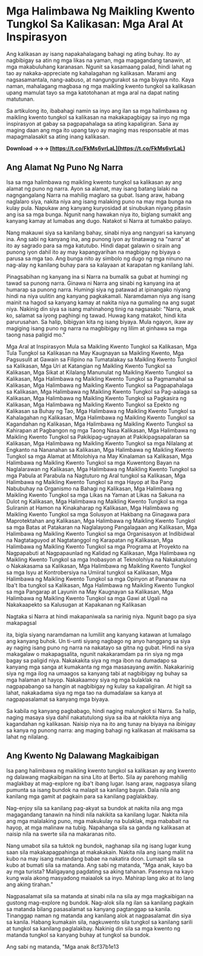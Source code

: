 
 
# Mga Halimbawa Ng Maikling Kwento Tungkol Sa Kalikasan: Mga Aral At Inspirasyon
 
Ang kalikasan ay isang napakahalagang bahagi ng ating buhay. Ito ay nagbibigay sa atin ng mga likas na yaman, mga magagandang tanawin, at mga makabuluhang karanasan. Ngunit sa kasamaang palad, hindi lahat ng tao ay nakaka-appreciate ng kahalagahan ng kalikasan. Marami ang nagsasamantala, nang-aabuso, at nangungurakot sa mga biyaya nito. Kaya naman, mahalagang magbasa ng mga maikling kwento tungkol sa kalikasan upang mamulat tayo sa mga katotohanan at mga aral na dapat nating matutunan.
 
Sa artikulong ito, ibabahagi namin sa inyo ang ilan sa mga halimbawa ng maikling kwento tungkol sa kalikasan na makakapagbigay sa inyo ng mga inspirasyon at gabay sa pagpapahalaga sa ating kapaligiran. Sana ay maging daan ang mga ito upang tayo ay maging mas responsable at mas mapagmalasakit sa ating inang kalikasan.
 
**Download →→→ [https://t.co/FkMs6vrLaL](https://t.co/FkMs6vrLaL)**


 
## Ang Alamat Ng Puno Ng Narra
 
Isa sa mga halimbawa ng maikling kwento tungkol sa kalikasan ay ang alamat ng puno ng narra. Ayon sa alamat, may isang batang lalaki na nagngangalang Narra na mahilig maglaro sa gubat. Isang araw, habang naglalaro siya, nakita niya ang isang malaking puno na may mga bunga na kulay pula. Napukaw ang kanyang kuryosidad at sinubukan niyang pitasin ang isa sa mga bunga. Ngunit nang hawakan niya ito, biglang sumakit ang kanyang kamay at lumabas ang dugo. Natakot si Narra at tumakbo palayo.
 
Nang makauwi siya sa kanilang bahay, sinabi niya ang nangyari sa kanyang ina. Ang sabi ng kanyang ina, ang punong iyon ay tinatawag na "narra" at ito ay sagrado para sa mga katutubo. Hindi dapat galawin o sirain ang punong iyon dahil ito ay may kapangyarihan na magbigay ng biyaya o parusa sa mga tao. Ang bunga nito ay simbolo ng dugo ng mga ninuno na nag-alay ng kanilang buhay para sa kalayaan at karapatan ng kanilang lahi.
 
Pinagsabihan ng kanyang ina si Narra na bumalik sa gubat at humingi ng tawad sa punong narra. Ginawa ni Narra ang sinabi ng kanyang ina at humarap sa punong narra. Humingi siya ng patawad at ipinangako niyang hindi na niya uulitin ang kanyang pagkakamali. Naramdaman niya ang isang mainit na hagod sa kanyang kamay at nakita niya na gumaling na ang sugat niya. Nakinig din siya sa isang mahinahong tinig na nagsasabi: "Narra, anak ko, salamat sa iyong paghingi ng tawad. Huwag kang matakot, hindi kita parurusahan. Sa halip, bibigyan kita ng isang biyaya. Mula ngayon, ikaw ay magiging isang puno ng narra na magbibigay ng lilim at ginhawa sa mga taong nasa paligid mo."
 
Mga Aral at Inspirasyon Mula sa Maikling Kwento Tungkol sa Kalikasan,  Mga Tula Tungkol sa Kalikasan na May Kaugnayan sa Maikling Kwento,  Mga Pagsusulit at Gawain sa Filipino na Tumatalakay sa Maikling Kwento Tungkol sa Kalikasan,  Mga Uri at Katangian ng Maikling Kwento Tungkol sa Kalikasan,  Mga Sikat at Kilalang Manunulat ng Maikling Kwento Tungkol sa Kalikasan,  Mga Halimbawa ng Maikling Kwento Tungkol sa Pagmamahal sa Kalikasan,  Mga Halimbawa ng Maikling Kwento Tungkol sa Pagpapahalaga sa Kalikasan,  Mga Halimbawa ng Maikling Kwento Tungkol sa Pag-aalaga sa Kalikasan,  Mga Halimbawa ng Maikling Kwento Tungkol sa Pagkasira ng Kalikasan,  Mga Halimbawa ng Maikling Kwento Tungkol sa Epekto ng Kalikasan sa Buhay ng Tao,  Mga Halimbawa ng Maikling Kwento Tungkol sa Kahalagahan ng Kalikasan,  Mga Halimbawa ng Maikling Kwento Tungkol sa Kagandahan ng Kalikasan,  Mga Halimbawa ng Maikling Kwento Tungkol sa Kahirapan at Pagbangon ng mga Taong Nasa Kalikasan,  Mga Halimbawa ng Maikling Kwento Tungkol sa Pakikipag-ugnayan at Pakikipagsapalaran sa Kalikasan,  Mga Halimbawa ng Maikling Kwento Tungkol sa mga Nilalang at Engkanto na Nananahan sa Kalikasan,  Mga Halimbawa ng Maikling Kwento Tungkol sa mga Alamat at Mitolohiya na May Kinalaman sa Kalikasan,  Mga Halimbawa ng Maikling Kwento Tungkol sa mga Kuwentong Bayan na Naglalarawan ng Kalikasan,  Mga Halimbawa ng Maikling Kwento Tungkol sa mga Pabula at Parabula na Nagtuturo ng Aral tungkol sa Kalikasan,  Mga Halimbawa ng Maikling Kwento Tungkol sa mga Hayop at Iba Pang Nabubuhay na Organismo na Bahagi ng Kalikasan,  Mga Halimbawa ng Maikling Kwento Tungkol sa mga Likas na Yaman at Likas na Sakuna na Dulot ng Kalikasan,  Mga Halimbawa ng Maikling Kwento Tungkol sa mga Suliranin at Hamon na Kinakaharap ng Kalikasan,  Mga Halimbawa ng Maikling Kwento Tungkol sa mga Solusyon at Hakbang na Ginagawa para Maprotektahan ang Kalikasan,  Mga Halimbawa ng Maikling Kwento Tungkol sa mga Batas at Patakaran na Naglalayong Pangalagaan ang Kalikasan,  Mga Halimbawa ng Maikling Kwento Tungkol sa mga Organisasyon at Indibidwal na Nagtataguyod at Nagtatanggol ng Karapatan ng Kalikasan,  Mga Halimbawa ng Maikling Kwento Tungkol sa mga Programa at Proyekto na Nagpapabuti at Nagpapaunlad ng Kalidad ng Kalikasan,  Mga Halimbawa ng Maikling Kwento Tungkol sa mga Inobasyon at Teknolohiya na Nakakatulong o Nakakasama sa Kalikasan,  Mga Halimbawa ng Maikling Kwento Tungkol sa mga Isyu at Kontrobersiya na Umiiral tungkol sa Kalikasan,  Mga Halimbawa ng Maikling Kwento Tungkol sa mga Opinyon at Pananaw na Iba't Iba tungkol sa Kalikasan,  Mga Halimbawa ng Maikling Kwento Tungkol sa mga Pangarap at Layunin na May Kaugnayan sa Kalikasan,  Mga Halimbawa ng Maikling Kwento Tungkol sa mga Gawi at Ugali na Nakakaapekto sa Kalusugan at Kapakanan ng Kalikasan
 
Nagtaka si Narra at hindi makapaniwala sa narinig niya. Ngunit bago pa siya makapagsal

ita, bigla siyang naramdaman na lumiliit ang kanyang katawan at lumalago ang kanyang buhok. Un ti-unti siyang nagbago ng anyo hanggang sa siya ay naging isang puno ng narra na nakatayo sa gitna ng gubat. Hindi na siya makagalaw o makapagsalita, ngunit nakakaramdam pa rin siya ng mga bagay sa paligid niya. Nakakakita siya ng mga ibon na dumadapo sa kanyang mga sanga at kumakanta ng mga masasayang awitin. Nakakarinig siya ng mga ilog na umaagos sa kanyang tabi at nagbibigay ng buhay sa mga halaman at hayop. Nakakaamoy siya ng mga bulaklak na nagpapabango sa hangin at nagbibigay ng kulay sa kapaligiran. At higit sa lahat, nakakadama siya ng mga tao na dumadalaw sa kanya at nagpapasalamat sa kanyang mga biyaya.
 
Sa kabila ng kanyang pagbabago, hindi naging malungkot si Narra. Sa halip, naging masaya siya dahil nakatutulong siya sa iba at nakikita niya ang kagandahan ng kalikasan. Naisip niya na ito ang tunay na biyaya na ibinigay sa kanya ng punong narra: ang maging bahagi ng kalikasan at makisama sa lahat ng nilalang.
 
## Ang Kwento Ng Dalawang Magkaibigan
 
Isa pang halimbawa ng maikling kwento tungkol sa kalikasan ay ang kwento ng dalawang magkaibigan na sina Lito at Berto. Sila ay parehong mahilig maglakbay at mag-explore ng iba't ibang lugar. Isang araw, nagpasya silang pumunta sa isang bundok na malapit sa kanilang bayan. Dala nila ang kanilang mga gamit at pagkain para sa kanilang paglalakbay.
 
Nag-enjoy sila sa kanilang pag-akyat sa bundok at nakita nila ang mga magagandang tanawin na hindi nila nakikita sa kanilang lugar. Nakita nila ang mga malalaking puno, mga makukulay na bulaklak, mga mababait na hayop, at mga malinaw na tubig. Napahanga sila sa ganda ng kalikasan at naisip nila na swerte sila na makaranas nito.
 
Nang umabot sila sa tuktok ng bundok, naghanap sila ng isang lugar kung saan sila makakapagpahinga at makakakain. Nakita nila ang isang maliit na kubo na may isang matandang babae na nakatira doon. Lumapit sila sa kubo at bumati sila sa matanda. Ang sabi ng matanda, "Mga anak, kayo ba ay mga turista? Maligayang pagdating sa aking tahanan. Pasensya na kayo kung wala akong masyadong maiaalok sa inyo. Mahirap lang ako at ito lang ang aking tirahan."
 
Nagpasalamat sila sa matanda at sinabi nila na sila ay mga magkaibigan na gustong mag-explore ng bundok. Nag-alok sila ng ilan sa kanilang pagkain sa matanda bilang pasasalamat sa kanyang pagtanggap sa kanila. Tinanggap naman ng matanda ang kanilang alok at nagpasalamat din siya sa kanila. Habang kumakain sila, nagkuwento sila tungkol sa kanilang sarili at tungkol sa kanilang paglalakbay. Nakinig din sila sa mga kwento ng matanda tungkol sa kanyang buhay at tungkol sa bundok.
 
Ang sabi ng matanda, "Mga anak
 8cf37b1e13
 
